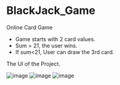 # BlackJack_Game
Online Card Game
- Game starts with 2 card values.
- Sum = 21, the user wins.
- If sum<21, User can draw the 3rd card.

The UI of the Project.


![image](https://user-images.githubusercontent.com/78797034/186682999-4dcd659f-064f-4c9b-bce9-cc54e0c4f1a2.png)
![image](https://user-images.githubusercontent.com/78797034/186683139-f10a1ab2-fa20-4d36-abac-da3293a9428b.png)
![image](https://user-images.githubusercontent.com/78797034/186683369-49b130d8-40be-4548-96d7-01126c97d795.png)


